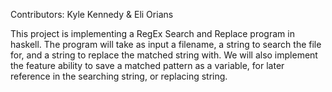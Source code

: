 Contributors: Kyle Kennedy & Eli Orians

This project is implementing a RegEx Search and Replace program in haskell.
The program will take as input a filename, a string to search the file for, and a string to replace the matched string with.
We will also implement the feature ability to save a matched pattern as a variable, for later reference in the searching string, or replacing string.